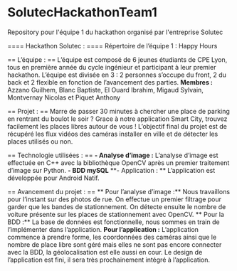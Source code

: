 # SolutecHackathonTeam1
Repository pour l'équipe 1 du hackathon organisé par l'entreprise Solutec

==== Hackathon Solutec : ====
Répertoire de l’équipe 1 : Happy Hours

== L’équipe : ==
L’équipe est composé de 6 jeunes étudiants de CPE Lyon, tous en première année du cycle ingénieur et participant à leur premier hackathon.
L’équipe est divisée en 3 : 2 personnes s’occupe du front, 2 du back et 2 flexible en fonction de l’avancement des parties.
**Membres :** Azzano Guilhem, Blanc Baptiste, El Ouard Ibrahim, Migaud Sylvain, Montvernay Nicolas et Piquet Anthony

== Projet : ==
Marre de passer 30 minutes à chercher une place de parking en rentrant du boulot le soir ? Grace à notre application Smart City, trouvez facilement les places libres autour de vous !
L’objectif final du projet est de récupéré les flux vidéos des caméras installer en ville et de détecter les places utilisés ou non.

== Technologie utilisées : ==
**-	Analyse d’image :**
L’analyse d’image est effectuée en C++ avec la bibliothèque OpenCV après un premier traitement d’image sur Python.
**-	BDD mySQL**
**-	Application : **
L’application est développée pour Android Natif.

== Avancement du projet : ==
** Pour l’analyse d’image :**
Nous travaillons pour l’instant sur des photos  de rue.  On effectue un premier filtrage pour garder que les bandes de stationnement. On détecte ensuite le nombre de voiture présente sur les places de stationnement avec OpenCV.
** Pour la BDD :**
La base de données est fonctionnelle, nous sommes en train de l’implémenter dans l’application.
**Pour l’application :**
L’application commence à prendre forme, les coordonnées des caméras ainsi que le nombre de place libre sont géré mais elles ne sont pas encore connecter avec la BDD, la géolocalisation est elle aussi en cour. 
Le design de l’application est fini, il sera très prochainement intégré à l’application.
